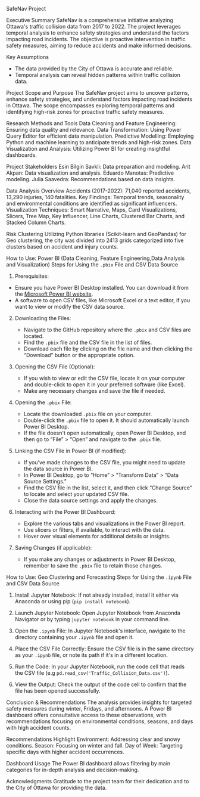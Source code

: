 SafeNav Project

Executive Summary
SafeNav is a comprehensive initiative analyzing Ottawa's traffic collision data from 2017 to 2022. The project leverages temporal analysis to enhance safety strategies and understand the factors impacting road incidents. The objective is proactive intervention in traffic safety measures, aiming to reduce accidents and make informed decisions.


Key Assumptions
- The data provided by the City of Ottawa is accurate and reliable.
- Temporal analysis can reveal hidden patterns within traffic collision data.


Project Scope and Purpose
The SafeNav project aims to uncover patterns, enhance safety strategies, and understand factors impacting road incidents in Ottawa. The scope encompasses exploring temporal patterns and identifying high-risk zones for proactive traffic safety measures.


Research Methods and Tools
Data Cleaning and Feature Engineering: Ensuring data quality and relevance.
Data Transformation: Using Power Query Editor for efficient data manipulation.
Predictive Modelling: Employing Python and machine learning to anticipate trends and high-risk zones.
Data Visualization and Analysis: Utilizing Power BI for creating insightful dashboards.


Project Stakeholders
Esin Bilgin Savkli: Data preparation and modeling.
Arit Akpan: Data visualization and analysis.
Eduardo Manotas: Predictive modeling.
Julia Saavedra: Recommendations based on data insights.


Data Analysis Overview
Accidents (2017-2022): 71,040 reported accidents, 13,290 injuries, 140 fatalities.
Key Findings: Temporal trends, seasonality and environmental conditions are identified as significant influencers.
Visualization Techniques: Smart Narrative, Maps, Card Visualizations, Slicers, Tree Map, Key Influencer, Line Charts, Clustered Bar Charts, and Stacked Column Charts.

Risk Clustering
Utilizing Python libraries (Scikit-learn and GeoPandas) for Geo clustering, the city was divided into 2413 grids categorized into five clusters based on accident and injury counts.



How to Use: Power BI (Data Cleaning, Feature Engineering,Data Analysis and Visualization)
Steps for Using the `.pbix` File and CSV Data Source
1. Prerequisites:
  - Ensure you have Power BI Desktop installed. You can download it from the [Microsoft Power BI website](https://powerbi.microsoft.com/en-us/desktop/).
   - A software to open CSV files, like Microsoft Excel or a text editor, if you want to view or modify the CSV data source.

2. Downloading the Files:
   - Navigate to the GitHub repository where the `.pbix` and CSV files are located.
   - Find the `.pbix` file and the CSV file in the list of files.
   - Download each file by clicking on the file name and then clicking the “Download” button or the appropriate option.

3. Opening the CSV File (Optional):
   - If you wish to view or edit the CSV file, locate it on your computer and double-click to open it in your preferred software (like Excel).
   - Make any necessary changes and save the file if needed.

4. Opening the `.pbix` File:
   - Locate the downloaded `.pbix` file on your computer.
   - Double-click the `.pbix` file to open it. It should automatically launch Power BI Desktop.
   - If the file doesn't open automatically, open Power BI Desktop, and then go to “File” > “Open” and navigate to the `.pbix` file.

5. Linking the CSV File in Power BI (if modified):
   - If you’ve made changes to the CSV file, you might need to update the data source in Power BI.
   - In Power BI Desktop, go to “Home” > “Transform Data” > “Data Source Settings.”
   - Find the CSV file in the list, select it, and then click “Change Source” to locate and select your updated CSV file.
   - Close the data source settings and apply the changes.

6. Interacting with the Power BI Dashboard:
   - Explore the various tabs and visualizations in the Power BI report.
   - Use slicers or filters, if available, to interact with the data.
   - Hover over visual elements for additional details or insights.

7. Saving Changes (if applicable):
   - If you make any changes or adjustments in Power BI Desktop, remember to save the `.pbix` file to retain those changes.

How to Use: Geo Clustering and Forecasting
Steps for Using the `.ipynb` File and CSV Data Source
1. Install Jupyter Notebook: If not already installed, install it either via Anaconda or using pip (`pip install notebook`).

2. Launch Jupyter Notebook: Open Jupyter Notebook from Anaconda Navigator or by typing `jupyter notebook` in your command line.

3. Open the `.ipynb` File: In Jupyter Notebook's interface, navigate to the directory containing your `.ipynb` file and open it.

4. Place the CSV File Correctly: Ensure the CSV file is in the same directory as your `.ipynb` file, or note its path if it's in a different location.

5. Run the Code: In your Jupyter Notebook, run the code cell that reads the CSV file (e.g `pd.read_csv('Traffic_Collision_Data.csv')`).

6. View the Output: Check the output of the code cell to confirm that the file has been opened successfully.




Conclusion & Recommendations
The analysis provides insights for targeted safety measures during winter, Fridays, and afternoons. A Power BI dashboard offers consultative access to these observations, with recommendations focusing on environmental conditions, seasons, and days with high accident counts.


Recommendations Highlight
Environment: Addressing clear and snowy conditions.
Season: Focusing on winter and fall.
Day of Week: Targeting specific days with higher accident occurrences.


Dashboard Usage
The Power BI dashboard allows filtering by main categories for in-depth analysis and decision-making.


Acknowledgments
Gratitude to the project team for their dedication and to the City of Ottawa for providing the data.






